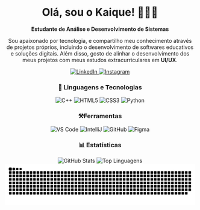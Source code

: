 <div align="center">
  <h1>Olá, sou o Kaique! 🧑🏻‍💻</h1>
  <strong>Estudante de Análise e Desenvolvimento de Sistemas</strong>
</div>

<div align="center">
  <p>
    Sou apaixonado por tecnologia, e compartilho meu conhecimento através de projetos próprios, incluindo o desenvolvimento de softwares educativos e soluções digitais.
    Além disso, gosto de alinhar o desenvolvimento dos meus projetos com meus estudos extracurriculares em <strong>UI/UX</strong>.
  </p>
</div>

<div align="center">
  <a href="https://www.linkedin.com/in/kaique-souzaa/" target="_blank">
    <img 
      alt="LinkedIn" 
      title="Meu LinkedIn" 
      src="https://custom-icon-badges.demolab.com/badge/LinkedIn-0077B5.svg?logo=linkedin&logoColor=white&style=for-the-badge" 
    />
  </a>
  <a href="https://www.instagram.com/kaaiquez/" target="_blank">
    <img 
      alt="Instagram" 
      title="Meu Instagram" 
      src="https://custom-icon-badges.demolab.com/badge/Instagram-E4405F.svg?logo=instagram&logoColor=white&style=for-the-badge" 
    />
  </a>
</div>

<div align="center">
  <h3>🤖 Linguagens e Tecnologias</h3>
</div>

<div align="center"> 
  <img alt="C++" height="35" width="45" src="https://cdn.jsdelivr.net/gh/devicons/devicon@latest/icons/cplusplus/cplusplus-original.svg" />
  <img alt="HTML5" height="35" width="45" src="https://cdn.jsdelivr.net/gh/devicons/devicon@latest/icons/html5/html5-original.svg" />
  <img alt="CSS3" height="35" width="45" src="https://cdn.jsdelivr.net/gh/devicons/devicon@latest/icons/css3/css3-original.svg" />
  <img alt="Python" height="35" width="45" src="https://cdn.jsdelivr.net/gh/devicons/devicon@latest/icons/python/python-original.svg" />
</div>

<div align="center">
  <h3>⚒️Ferramentas</h3>
</div>

<div align="center">
  <img alt="VS Code" height="30" width="40" src="https://cdn.jsdelivr.net/gh/devicons/devicon@latest/icons/vscode/vscode-original.svg"/> 
  <img alt="IntelliJ" height="30" width="40" src="https://cdn.jsdelivr.net/gh/devicons/devicon@latest/icons/intellij/intellij-original.svg"/> 
  <img alt="GitHub" height="30" width="40" src="https://cdn.jsdelivr.net/gh/devicons/devicon@latest/icons/github/github-original.svg"/> 
  <img alt="Figma" height="30" width="40" src="https://cdn.jsdelivr.net/gh/devicons/devicon@latest/icons/figma/figma-original.svg"/>
</div>

<div align="center">
  <h3>📊 Estatísticas</h3>
  <img 
    alt="GitHub Stats" 
    height="200" 
    src="https://github-readme-stats.vercel.app/api?username=souzakaique&show_icons=true&theme=ayu-mirage&include_all_commits=true&locale=pt-br&hide_border=true&bg_color=00000000" 
  />
  <img 
    alt="Top Linguagens" 
    height="200" 
    src="https://github-readme-stats.vercel.app/api/top-langs/?username=souzakaique&theme=ayu-mirage&layout=compact&custom_title=Tecnologias&langs_count=9&hide_border=true&bg_color=00000000" 
  />
</div>

<div align="center">
  <img
    alt="github contribution grid snake animation"
    src="https://raw.githubusercontent.com/platane/snk/output/github-contribution-grid-snake-dark.svg"
  />
</div>
